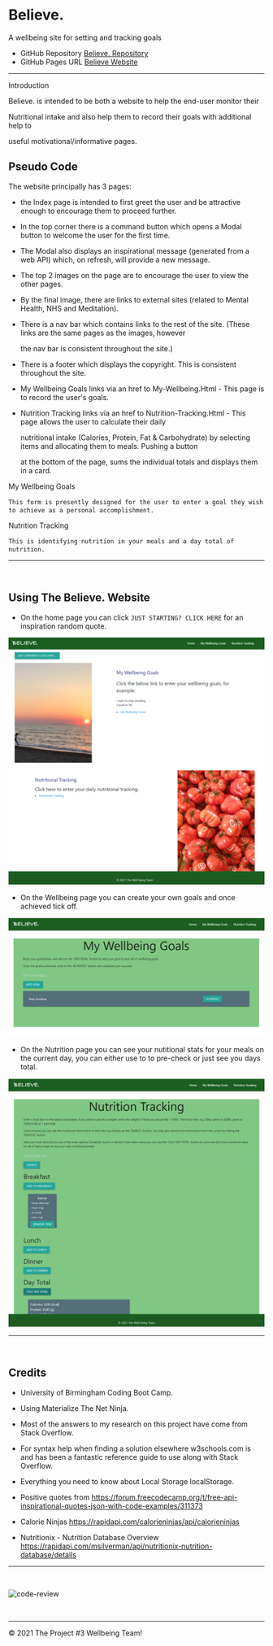 # Believe.
A wellbeing site for setting and tracking goals

*   GitHub Repository [Believe. Repository](https://github.com/Loosekonnection/believe)
*   GitHub Pages URL [Believe Website](https://loosekonnection.github.io/believe)
---

Introduction

Believe. is intended to be both a website to help the end-user monitor their 

Nutritional intake and also help them to record their goals with additional help to 

useful motivational/informative pages.   

## Pseudo Code
The website principally has 3 pages: 

* the Index page is intended to first greet the user and be attractive enough to encourage them to proceed further.

* In the top corner there is a command button which opens a Modal button to welcome the user for the first time.  

* The Modal also displays an inspirational message (generated from a web API) which, on refresh, will provide a new message.

* The top 2 images on the page are to encourage the user to view the other pages.

* By the final image, there are links to external sites (related to Mental Health, NHS and Meditation).

* There is a nav bar which contains links to the rest of the site.  (These links are the same pages as the images, however 

  the nav bar is consistent throughout the site.)

* There is a footer which displays the copyright.  This is consistent throughout the site.

*  My Wellbeing Goals links via an href to My-Wellbeing.Html - This page is to record the user's goals.

*  Nutrition Tracking links via an href to Nutrition-Tracking.Html - This page allows the user to calculate their daily

   nutritional intake (Calories, Protein, Fat & Carbohydrate) by selecting items and allocating them to  meals.  Pushing a button 
   
   at the bottom of the page, sums the individual totals and displays them in a card.

My Wellbeing Goals

    This form is presently designed for the user to enter a goal they wish to achieve as a personal accomplishment.

Nutrition Tracking

    This is identifying nutrition in your meals and a day total of nutrition.

---

<br>


##  Using The Believe. Website

*   On the home page you can click ```JUST STARTING? CLICK HERE``` for an inspiration random quote.

![alt](README_img/screenshot_01.PNG)

*   On the Wellbeing page you can create your own goals and once achieved tick off.

![alt](README_img/screenshot_02.PNG)

*   On the Nutrition page you can see your nutitional stats for your meals on the current day, you can either use to to pre-check or just see you days total.

![alt](README_img/screenshot_03.PNG)

---

<br>

## Credits

*   University of Birmingham Coding Boot Camp.
*   Using Materialize The Net Ninja.
*   Most of the answers to my research on this project have come from Stack Overflow.
*   For syntax help when finding a solution elsewhere w3schools.com is and has been a   fantastic reference guide to use along with Stack Overflow.
*   Everything you need to know about Local Storage localStorage.

*   Positive quotes from 		https://forum.freecodecamp.org/t/free-api-inspirational-quotes-json-with-code-examples/311373
*   Calorie Ninjas		https://rapidapi.com/calorieninjas/api/calorieninjas
*   Nutritionix - Nutrition Database Overview		https://rapidapi.com/msilverman/api/nutritionix-nutrition-database/details

---
<br>

![code-review](https://img.shields.io/badge/code--review-ready%20for%20review-green)

<br>

---
© 2021 The Project #3 Wellbeing Team!
